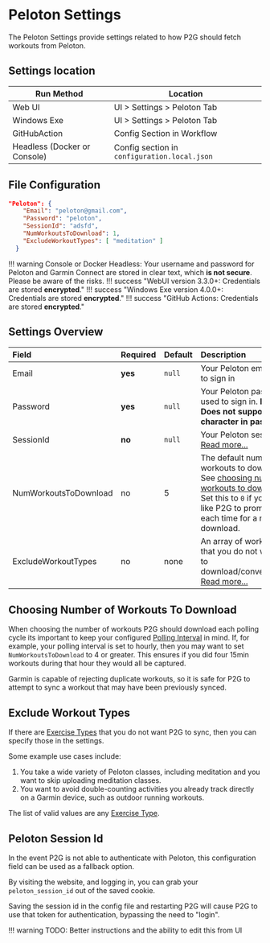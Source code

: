 # Peloton Settings

The Peloton Settings provide settings related to how P2G should fetch workouts from Peloton.

## Settings location

| Run Method | Location |
|------------|----------|
| Web UI     |  UI > Settings > Peloton Tab  |
| Windows Exe | UI > Settings > Peloton Tab |
| GitHubAction | Config Section in Workflow |
| Headless (Docker or Console) | Config section in `configuration.local.json` |

## File Configuration

```json
"Peloton": {
    "Email": "peloton@gmail.com",
    "Password": "peloton",
    "SessionId": "adsfd",
    "NumWorkoutsToDownload": 1,
    "ExcludeWorkoutTypes": [ "meditation" ]
  }
```

!!! warning
    Console or Docker Headless: Your username and password for Peloton and Garmin Connect are stored in clear text, which **is not secure**. Please be aware of the risks.
!!! success "WebUI version 3.3.0+: Credentials are stored **encrypted**."
!!! success "Windows Exe version 4.0.0+: Credentials are stored **encrypted**."
!!! success "GitHub Actions: Credentials are stored **encrypted**."

## Settings Overview

| Field      | Required | Default | Description |
|:-----------|:---------|:--------|:------------|
| Email | **yes** | `null` | Your Peloton email used to sign in |
| Password | **yes** | `null` | Your Peloton password used to sign in. **Note: Does not support `\` character in password** |
| SessionId | **no** | `null` | Your Peloton sessionId [Read more...](#peloton-session-id) |
| NumWorkoutsToDownload | no | 5 | The default number of workouts to download. See [choosing number of workouts to download](#choosing-number-of-workouts-to-download).  Set this to `0` if you would like P2G to prompt you each time for a number to download. |
| ExcludeWorkoutTypes | no | none | An array of workout types that you do not want P2G to download/convert/upload. [Read more...](#exclude-workout-types) |

## Choosing Number of Workouts To Download

When choosing the number of workouts P2G should download each polling cycle its important to keep your configured [Polling Interval](app.md) in mind. If, for example, your polling interval is set to hourly, then you may want to set `NumWorkoutsToDownload` to 4 or greater. This ensures if you did four 15min workouts during that hour they would all be captured.

Garmin is capable of rejecting duplicate workouts, so it is safe for P2G to attempt to sync a workout that may have been previously synced.

## Exclude Workout Types

If there are [Exercise Types](exercise-types.md) that you do not want P2G to sync, then you can specify those in the settings.

Some example use cases include:

1. You take a wide variety of Peloton classes, including meditation and you want to skip uploading meditation classes.
1. You want to avoid double-counting activities you already track directly on a Garmin device, such as outdoor running workouts.

The list of valid values are any [Exercise Type](exercise-types.md).

## Peloton Session Id

In the event P2G is not able to authenticate with Peloton, this configuration field can be used as a fallback option.

By visiting the website, and logging in, you can grab your `peloton_session_id` out of the saved cookie.

Saving the session id in the config file and restarting P2G will cause P2G to use that token for authentication, bypassing the need to "login".

!!! warning TODO: Better instructions and the ability to edit this from UI